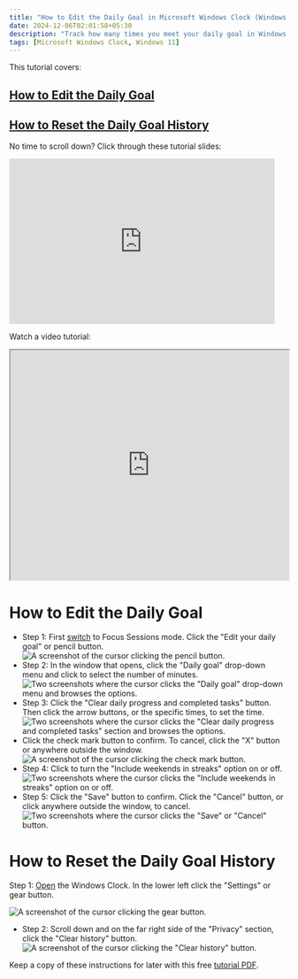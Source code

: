 ```yaml
---
title: "How to Edit the Daily Goal in Microsoft Windows Clock (Windows 11)"
date: 2024-12-06T02:01:58+05:30
description: "Track how many times you meet your daily goal in Windows Clock. This post shows you how."
tags: [Microsoft Windows Clock, Windows 11]
---
```

This tutorial covers:

## [How to Edit the Daily Goal](#1)

## [How to Reset the Daily Goal History](#2)

<p>No time to scroll down? Click through these tutorial slides:</p>
<iframe src="https://docs.google.com/presentation/d/1v7-2jOswRI_HKpB_E7mt4ywnpZ7-LkfqeKNs5QiApeM/embed?start=false&loop=false&delayms=3000" frameborder="0" width="480" height="299" allowfullscreen="true" mozallowfullscreen="true" webkitallowfullscreen="true"></iframe>

<br />

Watch a video tutorial:
<iframe class="BLOG_video_class" allowfullscreen="" youtube-src-id="f1JGHTZlXa4" width="100%" height="416" src="https://www.youtube.com/embed/f1JGHTZlXa4"></iframe>

<br />

<h1 id="1">How to Edit the Daily Goal</h1>

* Step 1: First [switch](https://qhtutorials.github.io/posts/how-to-edit-windows-clock-settings/) to Focus Sessions mode. Click the "Edit your daily goal" or pencil button. <div class="stepimage">![A screenshot of the cursor clicking the pencil button.](blogclickdailygoalspencil.png "Click the pencil button")</div>
* Step 2: In the window that opens, click the "Daily goal" drop-down menu and click to select the number of minutes. <div class="stepimage">![Two screenshots where the cursor clicks the "Daily goal" drop-down menu and browses the options.](blogclickdailygoalsdropdown.png "Click 'Daily goal' and select the minutes")</div>
* Step 3: Click the "Clear daily progress and completed tasks" button. Then click the arrow buttons, or the specific times, to set the time. <div class="stepimage">![Two screenshots where the cursor clicks the "Clear daily progress and completed tasks" section and browses the options.](blogpptdailycleargoals.png "Select the time when the goals reset")</div>
* Click the check mark button to confirm. To cancel, click the "X" button or anywhere outside the window. <div class="stepimage">![A screenshot of the cursor clicking the check mark button.](blogdailygoalscheckmark.png "Click the checkmark to confirm")</div>
* Step 4: Click to turn the "Include weekends in streaks" option on or off. <div class="stepimage">![Two screenshots where the cursor clicks the "Include weekends in streaks" option on or off.](blogpptincludeweekends.png "Switch 'Include weekends in streaks' on or off")</div>
* Step 5: Click the "Save" button to confirm. Click the "Cancel" button, or click anywhere outside the window, to cancel. <div class="stepimage">![Two screenshots where the cursor clicks the "Save" or "Cancel" button.](blogpptclickdailysavecancel.png "Click 'Save' or 'Cancel' ")</div>

<h1 id="2">How to Reset the Daily Goal History</h1>

Step 1: [Open](https://qhtutorials.github.io/posts/how-to-open-microsoft-windows-clock/) the Windows Clock. In the lower left click the "Settings" or gear button. <div class="stepimage">![A screenshot of the cursor clicking the gear button.](blogclicksettingsdown.png "Click the gear button")</div>
* Step 2: Scroll down and on the far right side of the "Privacy" section, click the "Clear history" button. <div class="stepimage">![A screenshot of the cursor clicking the "Clear history" button.](blogclickclearhistory.png "Click 'Clear history' ")</div>

Keep a copy of these instructions for later with this free [tutorial PDF](https://drive.google.com/file/d/1K8P7xqS9BMnDHksZauLpEdxRRE2vFRoF/view?usp=sharing).

<br />








